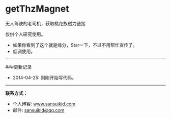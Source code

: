 # getThzMagnet
无人驾驶的老司机，获取桃花族磁力链接

仅供个人研究使用。

* 如果你看到了这个就是缘分，Star一下，不过不用帮忙宣传了。
* 低调使用。

---

###更新记录

* 2014-04-25: 刚刚开始写代码。

---

**联系方式：**

* 个人博客: www.sansuikid.com
* 邮件: sansuikid@qq.com
